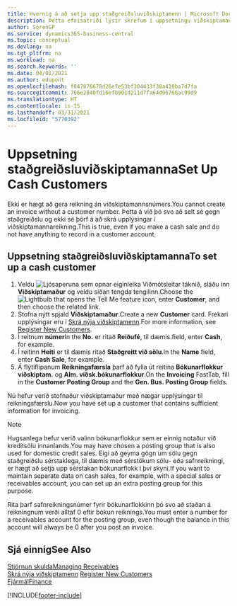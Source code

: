 ```yaml
---
title: Hvernig á að setja upp staðgreiðsluviðskiptamenn | Microsoft Docs
description: Þetta efnisatriði lýsir skrefum í uppsetningu viðskiptamanns sem staðgreiðir.
author: SorenGP
ms.service: dynamics365-business-central
ms.topic: conceptual
ms.devlang: na
ms.tgt_pltfrm: na
ms.workload: na
ms.search.keywords: ''
ms.date: 04/01/2021
ms.author: edupont
ms.openlocfilehash: f047876678d26e7e53bf304433f38a410ba7d7fa
ms.sourcegitcommit: 766e2840fd16efb901d211d7fa64d96766ac99d9
ms.translationtype: HT
ms.contentlocale: is-IS
ms.lasthandoff: 03/31/2021
ms.locfileid: "5770392"
---
```

# <a name="set-up-cash-customers"></a><span data-ttu-id="5d12a-103">Uppsetning staðgreiðsluviðskiptamanna</span><span class="sxs-lookup"><span data-stu-id="5d12a-103">Set Up Cash Customers</span></span>
<span data-ttu-id="5d12a-104">Ekki er hægt að gera reikning án viðskiptamannsnúmers.</span><span class="sxs-lookup"><span data-stu-id="5d12a-104">You cannot create an invoice without a customer number.</span></span> <span data-ttu-id="5d12a-105">Þetta á við þó svo að selt sé gegn staðgreiðslu og ekki sé þörf á að skrá upplýsingar í viðskiptamannareikning.</span><span class="sxs-lookup"><span data-stu-id="5d12a-105">This is true, even if you make a cash sale and do not have anything to record in a customer account.</span></span>  

## <a name="to-set-up-a-cash-customer"></a><span data-ttu-id="5d12a-106">Uppsetning staðgreiðsluviðskiptamanna</span><span class="sxs-lookup"><span data-stu-id="5d12a-106">To set up a cash customer</span></span>  
1.  <span data-ttu-id="5d12a-107">Veldu ![Ljósaperuna sem opnar eiginleika Viðmótsleitar](media/ui-search/search_small.png "Segðu mér hvað þú vilt gera") táknið, sláðu inn **Viðskiptamaður** og veldu síðan tengda tengilinn.</span><span class="sxs-lookup"><span data-stu-id="5d12a-107">Choose the ![Lightbulb that opens the Tell Me feature](media/ui-search/search_small.png "Tell me what you want to do") icon, enter **Customer**, and then choose the related link.</span></span>  
2.  <span data-ttu-id="5d12a-108">Stofna nýtt spjald **Viðskiptamaður**.</span><span class="sxs-lookup"><span data-stu-id="5d12a-108">Create a new **Customer** card.</span></span> <span data-ttu-id="5d12a-109">Frekari upplýsingar eru í [Skrá nýja viðskiptamenn](sales-how-register-new-customers.md).</span><span class="sxs-lookup"><span data-stu-id="5d12a-109">For more information, see [Register New Customers](sales-how-register-new-customers.md).</span></span>
3.  <span data-ttu-id="5d12a-110">Í reitnum **númer**</span><span class="sxs-lookup"><span data-stu-id="5d12a-110">In the **No.**</span></span> <span data-ttu-id="5d12a-111">er ritað **Reiðufé**, til dæmis.</span><span class="sxs-lookup"><span data-stu-id="5d12a-111">field, enter **Cash**, for example.</span></span>  
4.  <span data-ttu-id="5d12a-112">Í reitinn **Heiti** er til dæmis ritað **Staðgreitt við sölu**.</span><span class="sxs-lookup"><span data-stu-id="5d12a-112">In the **Name** field, enter **Cash Sale**, for example.</span></span>  
5.  <span data-ttu-id="5d12a-113">Á flýtiflipanum **Reikningsfærsla** þarf að fylla út reitina **Bókunarflokkur viðskiptam.** og **Alm. viðsk.bókunarflokkur**.</span><span class="sxs-lookup"><span data-stu-id="5d12a-113">On the **Invoicing** FastTab, fill in the **Customer Posting Group** and the **Gen. Bus. Posting Group** fields.</span></span>  

 <span data-ttu-id="5d12a-114">Nú hefur verið stofnaður viðskiptamaður með nægar upplýsingar til reikningsfærslu.</span><span class="sxs-lookup"><span data-stu-id="5d12a-114">Now you have set up a customer that contains sufficient information for invoicing.</span></span>  

> [!NOTE]  
>  <span data-ttu-id="5d12a-115">Hugsanlega hefur verið valinn bókunarflokkur sem er einnig notaður við kreditsölu innanlands.</span><span class="sxs-lookup"><span data-stu-id="5d12a-115">You may have chosen a posting group that is also used for domestic credit sales.</span></span> <span data-ttu-id="5d12a-116">Eigi að geyma gögn um sölu gegn staðgreiðslu sérstaklega, til dæmis með sérstökum sölu- eða safnreikningi, er hægt að setja upp sérstakan bókunarflokk í því skyni.</span><span class="sxs-lookup"><span data-stu-id="5d12a-116">If you want to maintain separate data on cash sales, for example, with a special sales or receivables account, you can set up an extra posting group for this purpose.</span></span>  
>   
>  <span data-ttu-id="5d12a-117">Rita þarf safnreikningsnúmer fyrir bókunarflokkinn þó svo að staðan á reikningnum verði alltaf 0 eftir bókun reiknings.</span><span class="sxs-lookup"><span data-stu-id="5d12a-117">You must enter a number for a receivables account for the posting group, even though the balance in this account will always be 0 after you post an invoice.</span></span>  

## <a name="see-also"></a><span data-ttu-id="5d12a-118">Sjá einnig</span><span class="sxs-lookup"><span data-stu-id="5d12a-118">See Also</span></span>
[<span data-ttu-id="5d12a-119">Stjórnun skulda</span><span class="sxs-lookup"><span data-stu-id="5d12a-119">Managing Receivables</span></span>](receivables-manage-receivables.md)  
<span data-ttu-id="5d12a-120">[Skrá nýja viðskiptamenn](sales-how-register-new-customers.md)  </span><span class="sxs-lookup"><span data-stu-id="5d12a-120">[Register New Customers](sales-how-register-new-customers.md)  </span></span>  
[<span data-ttu-id="5d12a-121">Fjármál</span><span class="sxs-lookup"><span data-stu-id="5d12a-121">Finance</span></span>](finance.md)  



[!INCLUDE[footer-include](includes/footer-banner.md)]